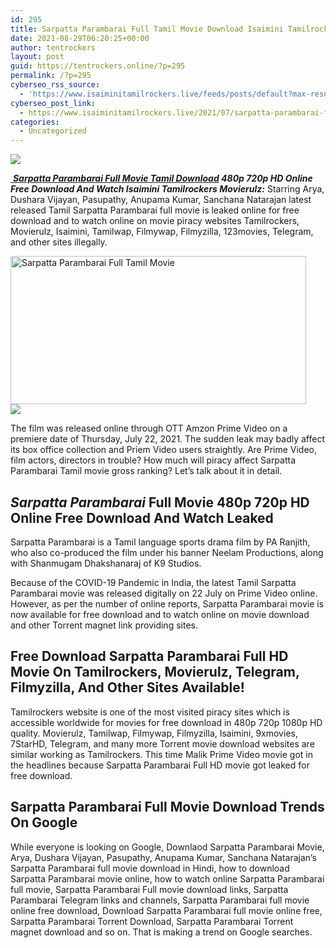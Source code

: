 ```yaml
---
id: 295
title: Sarpatta Parambarai Full Tamil Movie Download Isaimini Tamilrockers Movierulz
date: 2021-08-29T06:20:25+00:00
author: tentrockers
layout: post
guid: https://tentrockers.online/?p=295
permalink: /?p=295
cyberseo_rss_source:
  - 'https://www.isaiminitamilrockers.live/feeds/posts/default?max-results=150&start-index=1'
cyberseo_post_link:
  - https://www.isaiminitamilrockers.live/2021/07/sarpatta-parambarai-full-tamil-movie.html
categories:
  - Uncategorized
---
```

<div class="media_block">
  <img src="https://1.bp.blogspot.com/-eVtzQktsFVU/YPmEqcSutHI/AAAAAAAABEM/R0FBCjK84yU5k1jdqF-KzhE-AJWKvQ7mgCLcBGAsYHQ/s72-w473-h237-c/Sarpatta-paraumbarai-Movie-Download-KuttyMovies-1200x720.jpg" class="media_thumbnail" />
</div>

<meta content="&nbsp; Sarpatta Parambarai Full Movie Tamil Download 480p 720p HD Online Free Download And Watch Isaimini Tamilrockers Movierulz: &nbsp;Starring Arya..." name="twitter:description" />

  


<center>
</center>

[&nbsp;](https://www.tamilrockers.co.nz/sarpatta-parambarai-full-tamil-movie-tamilrockers-movierulz/)**_[Sarpatta Parambarai Full Movie Tamil Download](https://www.tamilrockers.co.nz/sarpatta-parambarai-full-tamil-movie-tamilrockers-movierulz/) 480p 720p HD Online Free Download And Watch Isaimini Tamilrockers Movierulz:_**&nbsp;Starring Arya, Dushara Vijayan, Pasupathy, Anupama Kumar, Sanchana Natarajan latest released Tamil Sarpatta Parambarai full movie is leaked online for free download and to watch online on movie piracy websites Tamilrockers, Movierulz, Isaimini, Tamilwap, Filmywap, Filmyzilla, 123movies, Telegram, and other sites illegally.

<div class="separator">
  <a href="https://1.bp.blogspot.com/-eVtzQktsFVU/YPmEqcSutHI/AAAAAAAABEM/R0FBCjK84yU5k1jdqF-KzhE-AJWKvQ7mgCLcBGAsYHQ/s1200/Sarpatta-paraumbarai-Movie-Download-KuttyMovies-1200x720.jpg"><img loading="lazy" alt="Sarpatta Parambarai Full Tamil Movie" border="0" data-original-height="720" data-original-width="1200" height="237" src="https://1.bp.blogspot.com/-eVtzQktsFVU/YPmEqcSutHI/AAAAAAAABEM/R0FBCjK84yU5k1jdqF-KzhE-AJWKvQ7mgCLcBGAsYHQ/w473-h237/Sarpatta-paraumbarai-Movie-Download-KuttyMovies-1200x720.jpg" width="473" /></a>
</div>



<div class="separator">
  <a href="https://techsambavangal.in/"><img border="0" data-original-height="250" data-original-width="300" src="https://1.bp.blogspot.com/-nfbzYVobUik/YMlpOerzdgI/AAAAAAAAA3Y/aAupsOUs_WMY6Lv7R1OtZhI6OqaRh-YAwCPcBGAYYCw/s0/e854879156f0849f3d27a89db88ed039.png" /></a>
</div>

The film was released online through OTT Amzon Prime Video on a premiere date of Thursday, July 22, 2021. The sudden leak may badly affect its box office collection and Priem Video users straightly. Are Prime Video, film actors, directors in trouble? How much will piracy affect Sarpatta Parambarai Tamil movie gross ranking? Let&#8217;s talk about it in detail.

## **_Sarpatta Parambarai_**&nbsp;Full Movie 480p 720p HD Online Free Download And Watch Leaked

Sarpatta Parambarai is a Tamil language sports drama film by PA Ranjith, who also co-produced the film under his banner Neelam Productions, along with Shanmugam Dhakshanaraj of K9 Studios.

Because of the COVID-19 Pandemic in India, the latest Tamil Sarpatta Parambarai movie was released digitally on 22 July on Prime Video online. However, as per the number of online reports, Sarpatta Parambarai movie is now available for free download and to watch online on movie download and other Torrent magnet link providing sites.

<div>
  <h2>
    Free Download Sarpatta Parambarai Full HD Movie On Tamilrockers, Movierulz, Telegram, Filmyzilla, And Other Sites Available!
  </h2>
  
  <p>
    Tamilrockers website is one of the most visited piracy sites which is accessible worldwide for movies for free download in 480p 720p 1080p HD quality. Movierulz, Tamilwap, Filmywap, Filmyzilla, Isaimini, 9xmovies, 7StarHD, Telegram, and many more Torrent movie download websites are similar working as Tamilrockers. This time Malik Prime Video movie got in the headlines because Sarpatta Parambarai Full HD movie got leaked for free download.
  </p>
  
  <h2>
    Sarpatta Parambarai Full Movie Download Trends On Google
  </h2>
  
  <p>
    While everyone is looking on Google, Downlaod Sarpatta Parambarai Movie, Arya, Dushara Vijayan, Pasupathy, Anupama Kumar, Sanchana Natarajan&#8217;s Sarpatta Parambarai full movie download in Hindi, how to download Sarpatta Parambarai movie online, how to watch online Sarpatta Parambarai full movie, Sarpatta Parambarai Full movie download links, Sarpatta Parambarai Telegram links and channels, Sarpatta Parambarai full movie online free download, Download Sarpatta Parambarai full movie online free, Sarpatta Parambarai Torrent Download, Sarpatta Parambarai Torrent magnet download and so on. That is making a trend on Google searches.
  </p>
</div>

<center>
</center>